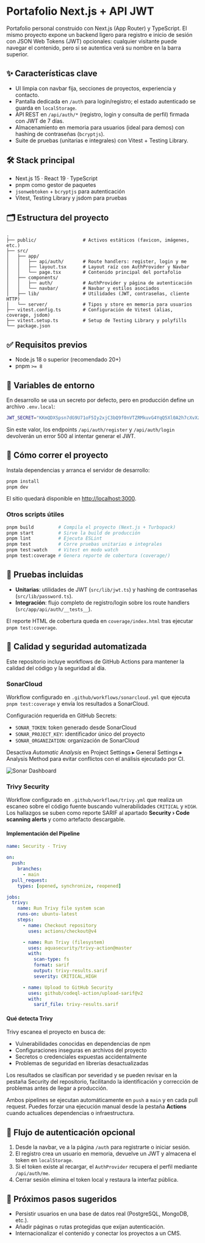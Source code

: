 # Portafolio Next.js + API JWT

Portafolio personal construido con Next.js (App Router) y TypeScript. El mismo proyecto expone un backend ligero para registro e inicio de sesión con JSON Web Tokens (JWT) opcionales: cualquier visitante puede navegar el contenido, pero si se autentica verá su nombre en la barra superior.

## ✨ Características clave

- UI limpia con navbar fija, secciones de proyectos, experiencia y contacto.
- Pantalla dedicada en `/auth` para login/registro; el estado autenticado se guarda en `localStorage`.
- API REST en `/api/auth/*` (registro, login y consulta de perfil) firmada con JWT de 7 días.
- Almacenamiento en memoria para usuarios (ideal para demos) con hashing de contraseñas (`bcryptjs`).
- Suite de pruebas (unitarias e integrales) con Vitest + Testing Library.

## 🛠️ Stack principal

- Next.js 15 · React 19 · TypeScript
- pnpm como gestor de paquetes
- `jsonwebtoken` + `bcryptjs` para autenticación
- Vitest, Testing Library y jsdom para pruebas

## 🗂️ Estructura del proyecto

```
.
├── public/                 # Activos estáticos (favicon, imágenes, etc.)
├── src/
│   ├── app/
│   │   ├── api/auth/       # Route handlers: register, login y me
│   │   ├── layout.tsx      # Layout raíz con AuthProvider y Navbar
│   │   └── page.tsx        # Contenido principal del portafolio
│   ├── components/
│   │   ├── auth/           # AuthProvider y página de autenticación
│   │   └── navbar/         # Navbar y estilos asociados
│   ├── lib/                # Utilidades (JWT, contraseñas, cliente HTTP)
│   └── server/             # Tipos y store en memoria para usuarios
├── vitest.config.ts        # Configuración de Vitest (alias, coverage, jsdom)
├── vitest.setup.ts         # Setup de Testing Library y polyfills
└── package.json
```

## ✅ Requisitos previos

- Node.js 18 o superior (recomendado 20+)
- pnpm `>= 8`

## 🔐 Variables de entorno

En desarrollo se usa un secreto por defecto, pero en producción define un archivo `.env.local`:

```bash
JWT_SECRET="KKmQDXSpsn7dG9U71oF5Iy2xjC3bQ9f0nVTZRMkuvG4YqQ5Xl0A2h7cXvXz8Lj1w"
```

Sin este valor, los endpoints `/api/auth/register` y `/api/auth/login` devolverán un error 500 al intentar generar el JWT.

## 🚀 Cómo correr el proyecto

Instala dependencias y arranca el servidor de desarrollo:

```bash
pnpm install
pnpm dev
```

El sitio quedará disponible en [http://localhost:3000](http://localhost:3000).

### Otros scripts útiles

```bash
pnpm build         # Compila el proyecto (Next.js + Turbopack)
pnpm start         # Sirve la build de producción
pnpm lint          # Ejecuta ESLint
pnpm test          # Corre pruebas unitarias e integrales
pnpm test:watch    # Vitest en modo watch
pnpm test:coverage # Genera reporte de cobertura (coverage/)
```

## 🧪 Pruebas incluidas

- **Unitarias**: utilidades de JWT (`src/lib/jwt.ts`) y hashing de contraseñas (`src/lib/password.ts`).
- **Integración**: flujo completo de registro/login sobre los route handlers (`src/app/api/auth/__tests__`).

El reporte HTML de cobertura queda en `coverage/index.html` tras ejecutar `pnpm test:coverage`.

## 🧭 Calidad y seguridad automatizada

Este repositorio incluye workflows de GitHub Actions para mantener la calidad del código y la seguridad al día.

### SonarCloud

Workflow configurado en `.github/workflows/sonarcloud.yml` que ejecuta `pnpm test:coverage` y envía los resultados a SonarCloud.

Configuración requerida en GitHub Secrets:
- `SONAR_TOKEN`: token generado desde SonarCloud
- `SONAR_PROJECT_KEY`: identificador único del proyecto
- `SONAR_ORGANIZATION`: organización de SonarCloud

Desactiva *Automatic Analysis* en Project Settings ▸ General Settings ▸ Analysis Method para evitar conflictos con el análisis ejecutado por CI.

![Sonar Dashboard](../Portafolio/docs/images/image.png)

### Trivy Security

Workflow configurado en `.github/workflows/trivy.yml` que realiza un escaneo sobre el código fuente buscando vulnerabilidades `CRITICAL` y `HIGH`. Los hallazgos se suben como reporte SARIF al apartado **Security › Code scanning alerts** y como artefacto descargable.

#### Implementación del Pipeline

```yaml
name: Security - Trivy

on:
  push:
    branches:
      - main
  pull_request:
    types: [opened, synchronize, reopened]

jobs:
  trivy:
    name: Run Trivy file system scan
    runs-on: ubuntu-latest
    steps:
      - name: Checkout repository
        uses: actions/checkout@v4

      - name: Run Trivy (filesystem)
        uses: aquasecurity/trivy-action@master
        with:
          scan-type: fs
          format: sarif
          output: trivy-results.sarif
          severity: CRITICAL,HIGH

      - name: Upload to GitHub Security
        uses: github/codeql-action/upload-sarif@v2
        with:
          sarif_file: trivy-results.sarif
```

#### Qué detecta Trivy

Trivy escanea el proyecto en busca de:
- Vulnerabilidades conocidas en dependencias de npm
- Configuraciones inseguras en archivos del proyecto
- Secretos o credenciales expuestas accidentalmente
- Problemas de seguridad en librerías desactualizadas

Los resultados se clasifican por severidad y se pueden revisar en la pestaña Security del repositorio, facilitando la identificación y corrección de problemas antes de llegar a producción.

Ambos pipelines se ejecutan automáticamente en `push` a `main` y en cada pull request. Puedes forzar una ejecución manual desde la pestaña **Actions** cuando actualices dependencias o infraestructura.

## 🔄 Flujo de autenticación opcional

1. Desde la navbar, ve a la página `/auth` para registrarte o iniciar sesión.
2. El registro crea un usuario en memoria, devuelve un JWT y almacena el token en `localStorage`.
3. Si el token existe al recargar, el `AuthProvider` recupera el perfil mediante `/api/auth/me`.
4. Cerrar sesión elimina el token local y restaura la interfaz pública.

## 📌 Próximos pasos sugeridos

- Persistir usuarios en una base de datos real (PostgreSQL, MongoDB, etc.).
- Añadir páginas o rutas protegidas que exijan autenticación.
- Internacionalizar el contenido y conectar los proyectos a un CMS.
